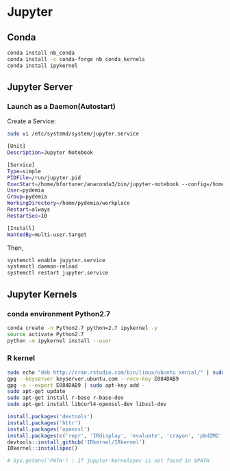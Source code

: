 # Jupyter


## Conda 

```sh
conda install nb_conda
conda install -c conda-forge nb_conda_kernels
conda install ipykernel
```


## Jupyter Server

### Launch as a Daemon(Autostart)

Create a Service: 

```sh
sudo vi /etc/systemd/system/jupyter.service
```

```sh
[Unit]
Description=Jupyter Notebook

[Service]
Type=simple
PIDFile=/run/jupyter.pid
ExecStart=/home/bfortuner/anaconda3/bin/jupyter-notebook --config=/home/pydemia/.jupyter/jupyter_notebook_config.py
User=pydemia
Group=pydemia
WorkingDirectory=/home/pydemia/workplace
Restart=always
RestartSec=10

[Install]
WantedBy=multi-user.target
```

Then,
```sh
systemctl enable jupyter.service
systemctl daemon-reload
systemctl restart jupyter.service
```


## Jupyter Kernels

### conda environment Python2.7

```sh
conda create -n Python2.7 python=2.7 ipykernel -y
source activate Python2.7
python -m ipykernel install --user

```

### R kernel

```sh
sudo echo "deb http://cran.rstudio.com/bin/linux/ubuntu xenial/" | sudo tee -a /etc/apt/sources.list
gpg --keyserver keyserver.ubuntu.com --recv-key E084DAB9
gpg -a --export E084DAB9 | sudo apt-key add -
sudo apt-get update
sudo apt-get install r-base r-base-dev
sudo apt-get install libcurl4-openssl-dev libssl-dev

```

```r
install.packages('devtools')
install.packages('httr')
install.packages('openssl')
install.packages(c('repr', 'IRdisplay', 'evaluate', 'crayon', 'pbdZMQ', 'devtools', 'uuid', 'digest'))
devtools::install_github('IRkernel/IRkernel')
IRkernel::installspec()

# Sys.getenv('PATH') : If jupyter-kernelspec is not found in $PATH

```
